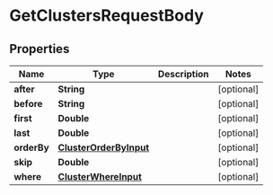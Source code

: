 

# GetClustersRequestBody


## Properties

Name | Type | Description | Notes
------------ | ------------- | ------------- | -------------
**after** | **String** |  |  [optional]
**before** | **String** |  |  [optional]
**first** | **Double** |  |  [optional]
**last** | **Double** |  |  [optional]
**orderBy** | [**ClusterOrderByInput**](ClusterOrderByInput.md) |  |  [optional]
**skip** | **Double** |  |  [optional]
**where** | [**ClusterWhereInput**](ClusterWhereInput.md) |  |  [optional]



